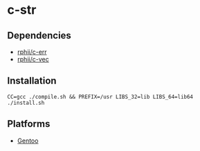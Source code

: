 # c-str

## Dependencies

- [rphii/c-err](https://github.com/rphii/c-err)
- [rphii/c-vec](https://github.com/rphii/c-str)

## Installation

```
CC=gcc ./compile.sh && PREFIX=/usr LIBS_32=lib LIBS_64=lib64 ./install.sh
```

## Platforms

- [Gentoo](https://github.com/rphii/gentoo-ebuilds)

